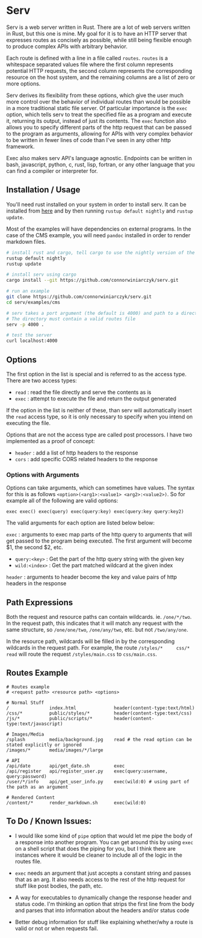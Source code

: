# Serv

Serv is a web server written in Rust. There are a lot of web servers written
in Rust, but this one is mine. My goal for it is to have an HTTP server that
expresses routes as concisely as possible, while still being flexible enough
to produce complex APIs with arbitrary behavior.

Each route is defined with a line in a file called `routes`. `routes` is a
whitespace separated values file where the first column represents potential
HTTP requests, the second column represents the corresponding resource on the
host system, and the remaining columns are a list of zero or more options.

Serv derives its flexibility from these options, which give the user much more
control over the behavior of individual routes than would be possible in a more
traditional static file server. Of particular importance is the `exec` option,
which tells serv to treat the specified file as a program and execute it,
returning its output, instead of just its contents. The `exec` function also
allows you to specify different parts of the http request that can be passed
to the program as arguments, allowing for APIs with very complex behavior to
be written in fewer lines of code than I've seen in any other http framework.

Exec also makes serv API's language agnostic. Endpoints can be written in bash,
javascript, python, c, rust, lisp, fortran, or any other language that you can
find a compiler or interpreter for.

## Installation / Usage

You'll need rust installed on your system in order to install serv. It can be 
installed from [here](https://rustup.rs/) and by then running `rustup default nightly`
and `rustup update`.

Most of the examples will have dependencies on external programs. In the case
of the CMS example, you will need `pandoc` installed in order to render 
markdown files.

```bash
# install rust and cargo, tell cargo to use the nightly version of the compiler
rustup default nightly
rustup update

# install serv using cargo
cargo install --git https://github.com/connorwiniarczyk/serv.git

# run an example
git clone https://github.com/connorwiniarczyk/serv.git
cd serv/examples/cms

# serv takes a port argument (the default is 4000) and path to a directory.
# The directory must contain a valid routes file
serv -p 4000 .

# test the server
curl localhost:4000
```

## Options

The first option in the list is special and is referred to as the access type.
There are two access types:

- `read` : read the file directly and serve the contents as is 
- `exec` : attempt to execute the file and return the output generated

If the option in the list is neither of these, than serv will automatically
insert the `read` access type, so it is only necessary to specify when you
intend on executing the file.

Options that are not the access type are called post processors. I have two
implemented as a proof of concept:

- `header` : add a list of http headers to the response
- `cors`   : add specific CORS related headers to the response

### Options with Arguments

Options can take arguments, which can sometimes have values. The syntax for
this is as follows `<option>(<arg1>:<value1> <arg2>:<value2>)`. So for example
all of the following are valid options:
```
exec exec() exec(query) exec(query:key) exec(query:key query:key2)
```

The valid arguments for each option are listed below below:

`exec` : arguments to exec map parts of the http query to arguments that will
         get passed to the program being executed. The first argument will
         become $1, the second $2, etc.

- `query:<key>`  : Get the part of the http query string with the given key
- `wild:<index>` : Get the part matched wildcard at the given index

`header` : arguments to header become the key and value pairs of http headers
           in the response


## Path Expressions

Both the request and resource paths can contain wildcards. ie. `/one/*/two`.
In the request path, this indicates that it will match any request with the
same structure, so `/one/one/two`, `/one/any/two`, etc. but not `/two/any/one`.

In the resource path, wildcards will be filled in by the corresponding
wildcards in the request path. For example, the route
`/styles/*     css/*    read`
will route the request `/styles/main.css` to `css/main.css`.



## Routes Example 

```
# Routes example
# <request path> <resource path> <options>

# Normal Stuff
/               index.html              header(content-type:text/html)
/css/*          public/styles/*         header(content-type:text/css)
/js/*           public/scripts/*        header(content-type:text/javascript)

# Images/Media
/splash         media/background.jpg    read # the read option can be stated explicitly or ignored
/images/*       media/images/*/large    

# API
/api/date       api/get_date.sh         exec
/api/register   api/register_user.py    exec(query:username, query:password)
/user/*/info    api/get_user_info.py    exec(wild:0) # using part of the path as an argument

# Rendered Content
/content/*      render_markdown.sh      exec(wild:0)

```

## To Do / Known Issues:

- I would like some kind of `pipe` option that would let me pipe the body of a response into another program. You can get around this by using `exec` on a shell script that does the piping for you, but I think there are instances where it would be cleaner to include all of the logic in the routes file.

- `exec` needs an argument that just accepts a constant string and passes that as an arg. It also needs access to the rest of the http request for stuff like post bodies, the path, etc.

- A way for executables to dynamically change the response header and status code. I'm thinking an option that strips the first line from the body and parses that into information about the headers and/or status code

- Better debug information for stuff like explaining whether/why a route is valid or not or when requests fail.

